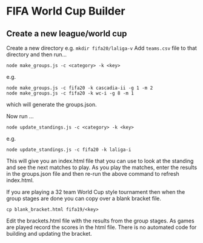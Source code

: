 # FIFA World Cup Builder

## Create a new league/world cup

Create a new directory e.g. ```mkdir fifa20/laliga-v```
Add ```teams.csv``` file to that directory and then run...

```
node make_groups.js -c <category> -k <key>
```

e.g.

```
node make_groups.js -c fifa20 -k cascadia-ii -g 1 -m 2
node make_groups.js -c fifa20 -k wc-i -g 8 -m 1
```

which will generate the groups.json.

Now run ...

```
node update_standings.js -c <category> -k <key>
```

e.g.
```
node update_standings.js -c fifa20 -k laliga-i
```

This will give you an index.html file that you can use to look at the standing and see the next matches to play. As you play the matches, enter the results in the groups.json file and then re-run the above command to refresh index.html.

If you are playing a 32 team World Cup style tournament then when the group stages are done you can copy over a blank bracket file.

```
cp blank_bracket.html fifa19/<key>
```

Edit the brackets.html file with the results from the group stages. As games are played record the scores in the html file.
There is no automated code for building and updating the bracket.
